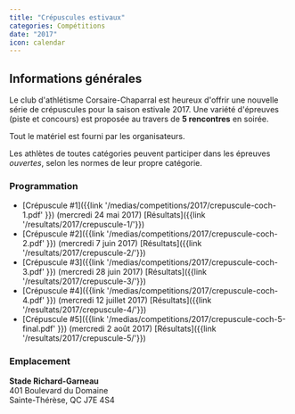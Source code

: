 ```yaml
---
title: "Crépuscules estivaux"
categories: Compétitions
date: "2017"
icon: calendar
---
```


## Informations générales

Le club d'athlétisme Corsaire-Chaparral est heureux d'offrir une nouvelle série de crépuscules pour la saison estivale 2017. Une variété d'épreuves (piste et concours) est proposée au travers de **5 rencontres** en soirée.

Tout le matériel est fourni par les organisateurs.

Les athlètes de toutes catégories peuvent participer dans les épreuves _ouvertes_, selon les normes de leur propre catégorie.

### Programmation

* [Crépuscule #1]({{link '/medias/competitions/2017/crepuscule-coch-1.pdf' }}) (mercredi 24 mai 2017) [Résultats]({{link '/resultats/2017/crepuscule-1/'}})
* [Crépuscule #2]({{link '/medias/competitions/2017/crepuscule-coch-2.pdf' }}) (mercredi 7 juin 2017) [Résultats]({{link '/resultats/2017/crepuscule-2/'}})
* [Crépuscule #3]({{link '/medias/competitions/2017/crepuscule-coch-3.pdf' }}) (mercredi 28 juin 2017) [Résultats]({{link '/resultats/2017/crepuscule-3/'}})
* [Crépuscule #4]({{link '/medias/competitions/2017/crepuscule-coch-4.pdf' }}) (mercredi 12 juillet 2017) [Résultats]({{link '/resultats/2017/crepuscule-4/'}})
* [Crépuscule #5]({{link '/medias/competitions/2017/crepuscule-coch-5-final.pdf' }}) (mercredi 2 août 2017) [Résultats]({{link '/resultats/2017/crepuscule-5/'}})

### Emplacement

**Stade Richard-Garneau**  
401 Boulevard du Domaine  
Sainte-Thérèse, QC J7E 4S4

